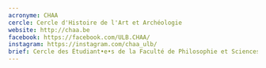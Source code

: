 ```yaml
---
acronyme: CHAA
cercle: Cercle d'Histoire de l'Art et Archéologie
website: http://chaa.be
facebook: https://facebook.com/ULB.CHAA/
instagram: https://instagram.com/chaa_ulb/
brief: Cercle des Étudiant•e•s de la Faculté de Philosophie et Sciences sociales du Département Histoire, histoire de l'art et archéologie
---
```

